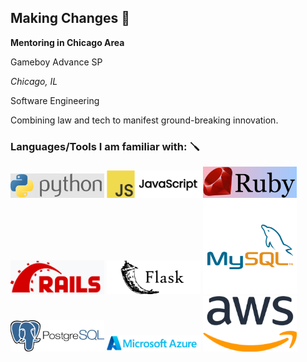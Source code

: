 ## Making Changes 👋
**Mentoring in Chicago Area**

Gameboy Advance SP

*Chicago, IL*

Software Engineering

Combining law and tech to manifest ground-breaking innovation. 

### Languages/Tools I am familiar with: 🪛
<img src="/python.png" style="width:150px">
<img src="/javascript.png" style="width:150px">
<img src="/ruby.png" style="width:150px">
<img src="/rails.png" style="width:150px">
<img src="/flask.png" style="width:150px">
<img src="/mysql.png" style="width:150px">
<img src="/postgresql.png" style="width:150px">
<img src="/azure.png" style="width:150px">
<img src="/aws.png" style="width:150px">
<!--
**BlueUnderBoy/BlueUnderBoy** is a ✨ _special_ ✨ repository because its `README.md` (this file) appears on your GitHub profile.

Here are some ideas to get you started:

- 🔭 I’m currently working on ...
- 🌱 I’m currently learning ...
- 👯 I’m looking to collaborate on ...
- 🤔 I’m looking for help with ...
- 💬 Ask me about ...
- 📫 How to reach me: ...
- 😄 Pronouns: ...
- ⚡ Fun fact: ...
-->
